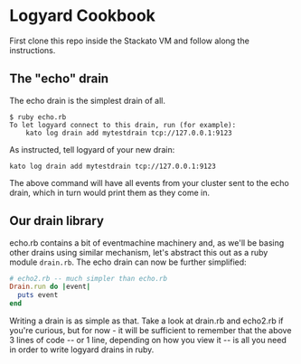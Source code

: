 # Logyard Cookbook

First clone this repo inside the Stackato VM and follow along the
instructions.

## The "echo" drain

The echo drain is the simplest drain of all.

```
$ ruby echo.rb 
To let logyard connect to this drain, run (for example): 
    kato log drain add mytestdrain tcp://127.0.0.1:9123
```

As instructed, tell logyard of your new drain:

```
kato log drain add mytestdrain tcp://127.0.0.1:9123
```

The above command will have all events from your cluster sent to the
echo drain, which in turn would print them as they come in.

## Our drain library

echo.rb contains a bit of eventmachine machinery and, as we'll be
basing other drains using similar mechanism, let's abstract this out
as a ruby module `drain.rb`. The echo drain can now be further simplified:

```ruby
# echo2.rb -- much simpler than echo.rb
Drain.run do |event|
  puts event
end
```

Writing a drain is as simple as that. Take a look at drain.rb and
echo2.rb if you're curious, but for now - it will be sufficient to
remember that the above 3 lines of code -- or 1 line, depending on how
you view it -- is all you need in order to write logyard drains in
ruby.
